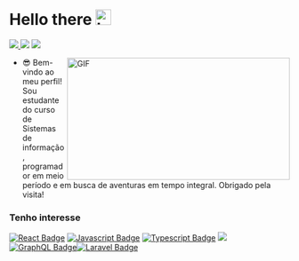 # Hello there  <img src="https://user-images.githubusercontent.com/1303154/88677602-1635ba80-d120-11ea-84d8-d263ba5fc3c0.gif" width="28px" alt="hi">

<p align="left">
  <a href="araujojp@pm.me">
    <img src="https://img.shields.io/badge/-araujojp@pm.me-263163?style=flat-square&logo=Protonmail&logoColor=white&link=mailto:araujojp@pm.me" />
  </a>
  <a>
    <img src="https://img.shields.io/badge/Jo%C3%A3o%20Paulo%20Ara%C3%BAjo%238487-4050ED?style=flat-square&logo=Discord&logoColor=white" />
  </a>
  <a href="https://www.linkedin.com/in/araujo-jp">
    <img src="https://img.shields.io/badge/-João%20Paulo%20Araújo-0966C2?style=flat-square&logo=Linkedin&logoColor=white&link=https://www.linkedin.com/in/araujo-jp" />
  </a>
</p>


<img align="right" alt="GIF" src="https://media.giphy.com/media/cODrlNTkGnZGVtVagd/giphy.gif?cid=ecf05e47tgxdhlopll6z197fnh0pzlcmyf6ygnpwik8yo7b2&rid=giphy.gif&ct=g" width="400" height="220" />

<!-- Description -->
- 😎 Bem-vindo ao meu perfil! Sou estudante do curso de Sistemas de informação, programador em meio período e em busca de aventuras em tempo integral. Obrigado pela visita!

### Tenho interesse

<!-- TODO: Make technologies links takes you to repositories -->

[![React Badge](https://img.shields.io/badge/-React-61DBFB?style=for-the-badge&labelColor=black&logo=react&logoColor=61DBFB)](#) [![Javascript Badge](https://img.shields.io/badge/-Javascript-F0DB4F?style=for-the-badge&labelColor=black&logo=javascript&logoColor=F0DB4F)](#) [![Typescript Badge](https://img.shields.io/badge/-Typescript-007acc?style=for-the-badge&labelColor=black&logo=typescript&logoColor=007acc)](#) [![](https://img.shields.io/badge/-Nodejs-3C873A?style=for-the-badge&labelColor=black&logo=node.js&logoColor=3C873A)](#) [![GraphQL Badge](https://img.shields.io/badge/-GraphQl-e535ab?style=for-the-badge&labelColor=black&logo=node.js&logoColor=e535ab)](#)[![Laravel Badge](https://img.shields.io/badge/-Laravel-F7443A?style=for-the-badge&labelColor=black&logo=laravel&logoColor=F7443A)](#)

